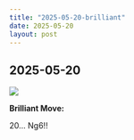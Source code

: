 ```yaml
---
title: "2025-05-20-brilliant"
date: 2025-05-20
layout: post
---
```


## 2025-05-20

![](/RecordMyBrilliancy/images/2025-05-20-brilliant.png)

**Brilliant Move:**

20... Ng6!!
